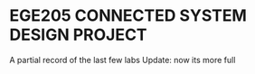 # EGE205 CONNECTED SYSTEM DESIGN PROJECT
A partial record of the last few labs
Update: now its more full

